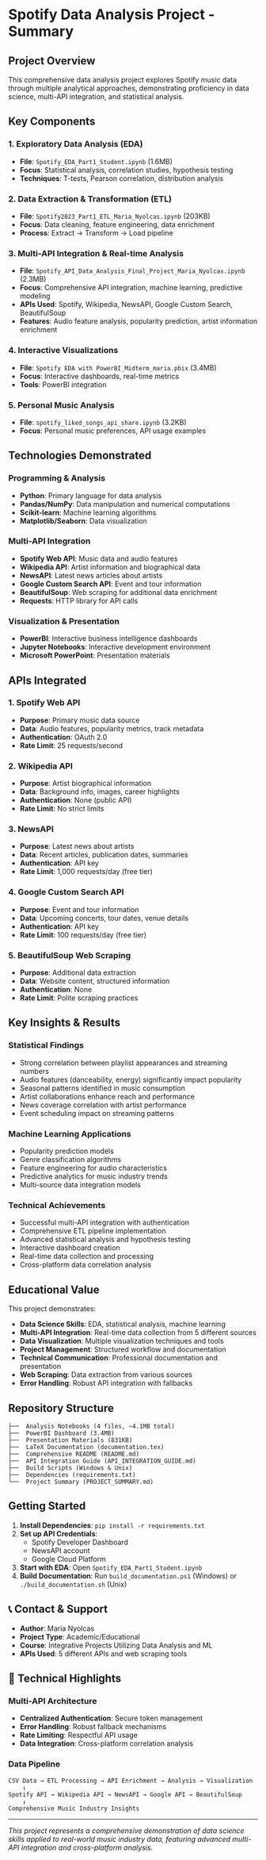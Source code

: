 # Spotify Data Analysis Project - Summary

##  Project Overview

This comprehensive data analysis project explores Spotify music data through multiple analytical approaches, demonstrating proficiency in data science, multi-API integration, and statistical analysis.

##  Key Components

### 1. **Exploratory Data Analysis (EDA)**
- **File**: `Spotify_EDA_Part1_Student.ipynb` (1.6MB)
- **Focus**: Statistical analysis, correlation studies, hypothesis testing
- **Techniques**: T-tests, Pearson correlation, distribution analysis

### 2. **Data Extraction & Transformation (ETL)**
- **File**: `Spotify2023_Part1_ETL_Maria_Nyolcas.ipynb` (203KB)
- **Focus**: Data cleaning, feature engineering, data enrichment
- **Process**: Extract → Transform → Load pipeline

### 3. **Multi-API Integration & Real-time Analysis**
- **File**: `Spotify_API_Data_Analysis_Final_Project_Maria_Nyolcas.ipynb` (2.3MB)
- **Focus**: Comprehensive API integration, machine learning, predictive modeling
- **APIs Used**: Spotify, Wikipedia, NewsAPI, Google Custom Search, BeautifulSoup
- **Features**: Audio feature analysis, popularity prediction, artist information enrichment

### 4. **Interactive Visualizations**
- **File**: `Spotify EDA with PowerBI_Midterm_maria.pbix` (3.4MB)
- **Focus**: Interactive dashboards, real-time metrics
- **Tools**: PowerBI integration

### 5. **Personal Music Analysis**
- **File**: `spotify_liked_songs_api_share.ipynb` (3.2KB)
- **Focus**: Personal music preferences, API usage examples

##  Technologies Demonstrated

### Programming & Analysis
- **Python**: Primary language for data analysis
- **Pandas/NumPy**: Data manipulation and numerical computations
- **Scikit-learn**: Machine learning algorithms
- **Matplotlib/Seaborn**: Data visualization

### Multi-API Integration
- **Spotify Web API**: Music data and audio features
- **Wikipedia API**: Artist information and biographical data
- **NewsAPI**: Latest news articles about artists
- **Google Custom Search API**: Event and tour information
- **BeautifulSoup**: Web scraping for additional data enrichment
- **Requests**: HTTP library for API calls

### Visualization & Presentation
- **PowerBI**: Interactive business intelligence dashboards
- **Jupyter Notebooks**: Interactive development environment
- **Microsoft PowerPoint**: Presentation materials

##  APIs Integrated

### 1. **Spotify Web API**
- **Purpose**: Primary music data source
- **Data**: Audio features, popularity metrics, track metadata
- **Authentication**: OAuth 2.0
- **Rate Limit**: 25 requests/second

### 2. **Wikipedia API**
- **Purpose**: Artist biographical information
- **Data**: Background info, images, career highlights
- **Authentication**: None (public API)
- **Rate Limit**: No strict limits

### 3. **NewsAPI**
- **Purpose**: Latest news about artists
- **Data**: Recent articles, publication dates, summaries
- **Authentication**: API key
- **Rate Limit**: 1,000 requests/day (free tier)

### 4. **Google Custom Search API**
- **Purpose**: Event and tour information
- **Data**: Upcoming concerts, tour dates, venue details
- **Authentication**: API key
- **Rate Limit**: 100 requests/day (free tier)

### 5. **BeautifulSoup Web Scraping**
- **Purpose**: Additional data extraction
- **Data**: Website content, structured information
- **Authentication**: None
- **Rate Limit**: Polite scraping practices

## Key Insights & Results

### Statistical Findings
- Strong correlation between playlist appearances and streaming numbers
- Audio features (danceability, energy) significantly impact popularity
- Seasonal patterns identified in music consumption
- Artist collaborations enhance reach and performance
- News coverage correlation with artist performance
- Event scheduling impact on streaming patterns

### Machine Learning Applications
- Popularity prediction models
- Genre classification algorithms
- Feature engineering for audio characteristics
- Predictive analytics for music industry trends
- Multi-source data integration models

### Technical Achievements
- Successful multi-API integration with authentication
- Comprehensive ETL pipeline implementation
- Advanced statistical analysis and hypothesis testing
- Interactive dashboard creation
- Real-time data collection and processing
- Cross-platform data correlation analysis

##  Educational Value

This project demonstrates:
- **Data Science Skills**: EDA, statistical analysis, machine learning
- **Multi-API Integration**: Real-time data collection from 5 different sources
- **Data Visualization**: Multiple visualization techniques and tools
- **Project Management**: Structured workflow and documentation
- **Technical Communication**: Professional documentation and presentation
- **Web Scraping**: Data extraction from various sources
- **Error Handling**: Robust API integration with fallbacks

##  Repository Structure

```
├──  Analysis Notebooks (4 files, ~4.1MB total)
├──  PowerBI Dashboard (3.4MB)
├──  Presentation Materials (831KB)
├──  LaTeX Documentation (documentation.tex)
├──  Comprehensive README (README.md)
├──  API Integration Guide (API_INTEGRATION_GUIDE.md)
├──  Build Scripts (Windows & Unix)
├──  Dependencies (requirements.txt)
└──  Project Summary (PROJECT_SUMMARY.md)
```

##  Getting Started

1. **Install Dependencies**: `pip install -r requirements.txt`
2. **Set up API Credentials**:
   - Spotify Developer Dashboard
   - NewsAPI account
   - Google Cloud Platform
3. **Start with EDA**: Open `Spotify_EDA_Part1_Student.ipynb`
4. **Build Documentation**: Run `build_documentation.ps1` (Windows) or `./build_documentation.sh` (Unix)

## 📞 Contact & Support

- **Author**: Maria Nyolcas
- **Project Type**: Academic/Educational
- **Course**: Integrative Projects Utilizing Data Analysis and ML
- **APIs Used**: 5 different APIs and web scraping tools

## 🔧 Technical Highlights

### Multi-API Architecture
- **Centralized Authentication**: Secure token management
- **Error Handling**: Robust fallback mechanisms
- **Rate Limiting**: Respectful API usage
- **Data Integration**: Cross-platform correlation analysis

### Data Pipeline
```
CSV Data → ETL Processing → API Enrichment → Analysis → Visualization
    ↓
Spotify API → Wikipedia API → NewsAPI → Google API → BeautifulSoup
    ↓
Comprehensive Music Industry Insights
```

---

*This project represents a comprehensive demonstration of data science skills applied to real-world music industry data, featuring advanced multi-API integration and cross-platform analysis.* 